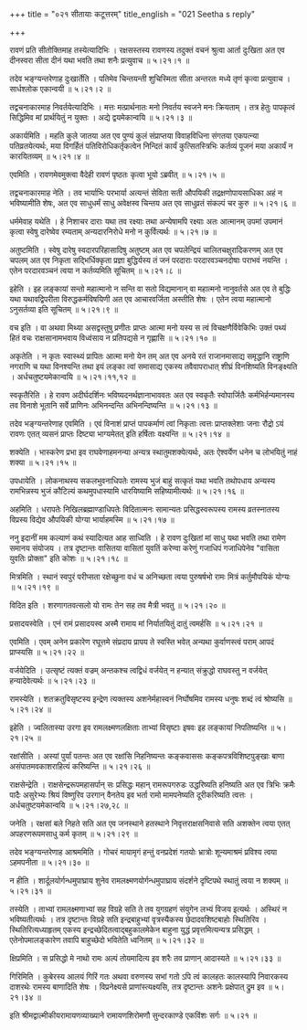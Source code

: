 +++
title = "०२१ सीतायाः कटूत्तरम्"
title_english = "021 Seetha s reply"

+++


रावणं प्रति सीतोक्तिमाह तस्येत्यादिभिः । रक्षसस्तस्य रावणस्य तदुक्तं
वचनं श्रुत्वा आर्ता दुःखिता अत एव दीनस्वरा सीता दीनं यथा भवति तथा शनैः
प्रत्युवाच  ॥  ५।२१।१  ॥   

  

तदेव भङ्ग्यन्तरेणाह दुःखार्तेति । पतिमेव चिन्तयन्ती शुचिस्मिता सीता
अन्तरतः मध्ये तृणं कृत्वा प्रत्युवाच । सार्धश्लोक एकान्वयी  ॥  ५।२१।२
 ॥   

  

तद्वचनाकारमाह निवर्तयेत्यादिभिः । मत्तः मत्प्रार्थनातः मनो निवर्तय
स्वजने मनः क्रियताम् । तत्र हेतुः पापकृत्वं सिद्धिमिव मां प्रार्थयितुं न
युक्तः । अद्ये द्वयमेकान्वयि  ॥  ५।२१।३  ॥   

  

अकार्यमिति । महति कुले जातया अत एव पुण्यं कुलं संप्राप्तया विवाहविधिना
संगतया एकपत्न्या पतिव्रतयेत्यर्थः, मया विगर्हितं पतिविरोधिकर्तृकत्वेन
निन्दितं कार्यं कुत्सितस्त्रिभिः कर्तव्यं पूजनं मया अकार्यं न
कारयितव्यम्  ॥  ५।२१।४ ॥   

  

एवमिति । रावणमेवमुक्त्वा वैदेही रावणं पृष्ठतः कृत्वा भूयो ऽब्रवीत्  ॥ 
५।२१।५  ॥   

तद्वचनाकारमाह नेति । तव भार्याभिः परभार्या अत्यन्तं सेविता सती औपयिकी
तद्रक्षणोपायसाधिका अहं न भविष्यामीति शेषः, अत एव साधुधर्मं साधु
अवेक्षस्व चिन्तय अत एव साधुव्रतं संकल्पं चर कुरु  ॥  ५।२१।६  ॥   

  

धर्ममेवाह यथेति । हे निशाचर दाराः यथा तव रक्ष्याः तथा अन्येषामपि
रक्ष्याः अतः आत्मानम् उपमां उपमानं कृत्वा स्वेषु दारेष्वेव रम्यताम्
अन्यदारनिरोधे मनो न कुर्वित्यर्थः  ॥  ५।२१।७  ॥   

  

अतुष्टमिति । स्वेषु दारेषु स्वदारपरिहासादिषु अतुष्टम् अत एव चपलेन्द्रियं
चालितचक्षुरादिकरणम् अत एव चपलम् अत एव निकृता सद्भिर्धिक्कृता प्रज्ञा
बुद्धिर्यस्य तं जनं परदाराः परदारवञ्चनदोषाः पराभवं नयन्ति । एतेन
परदारवञ्चनं त्वया न कर्तव्यमिति सूचितम्  ॥  ५।२१।८  ॥   

  

इहेति । इह लङ्कायां सन्तो महात्मानो न सन्ति वा सतो विद्यमानान् वा
महात्मनो नानुवर्तसे अत एव ते बुद्धिः यथा यथावद्विपरीता
विरुद्धकर्मविषयिणी अत एव आचारवर्जिता अस्तीति शेषः । एतेन त्वया महात्मानो
ऽनुसर्तव्या इति सूचितम्  ॥  ५।२१।९  ॥   

  

वच इति । वा अथवा मिथ्या असद्वस्तुषु प्रणीतः प्राप्तः आत्मा मनो यस्य स
त्वं विचक्षणैर्विवेकिभिः उक्तं पथ्यं हितं वचः राक्षसानामभवाय विध्वंसाय न
प्रतिपद्यसे न गृह्णासि  ॥  ५।२१।१०  ॥   

  

अकृतेति । न कृतः स्वास्थ्यं प्रापितः आत्मा मनो येन तम् अत एव अनये रतं
राजानमासाद्य समृद्धानि राष्ट्राणि नगराणि च यथा विनश्यन्ति तथा इयं लङ्का
त्वां समासाद्य एकस्य तवैवापराधात् शीघ्रं विनशिष्यति विनङ्क्ष्यति ।
अर्धचतुष्टयमेकान्वयि  ॥  ५।२१।११,१२  ॥   

  

स्वकृतैरिति । हे रावण अदीर्घदर्शिनः भविष्यदनर्थज्ञानाभाववतः अत एव
स्वकृतैः स्वोपार्जितैः कर्मभिर्हन्यमानस्य तव विनाशे भूतानि सर्वे
प्राणिनः अभिनन्दन्ति अभिनन्दिष्यन्ति  ॥  ५।२१।१३  ॥   

  

तदेव भङ्ग्यन्तरेणाह एवमिति । एवं विनाशं प्राप्तं पापकर्माणं त्वां
निकृताः त्वत्तः प्राप्तक्लेशाः जनाः रौद्रो ऽयं रावणः एतत् व्यसनं
प्राप्तः दिष्ट्या भाग्यमेतत् इति हर्षिताः वक्ष्यन्ति  ॥  ५।२१।१४  ॥   

  

शक्येति । भास्करेण प्रभा इव राघवेणाहमनन्या अन्यत्र स्थातुमशक्येत्यर्थः,
अतः ऐश्वर्येण धनेन च लोभयितुं नाहं शक्या  ॥  ५।२१।१५  ॥   

  

उपधायेति । लोकनाथस्य सकलभुवनाधिपतेः रामस्य भुजं बाहुं सत्कृतं यथा भवति
तथोपधाय अन्यस्य रामभिन्नस्य भुजं कौटिल्यं कथमुपधास्यामि धारयिष्यामि
सहिष्यामीत्यर्थः  ॥  ५।२१।१६  ॥   

  

अहमिति । धरापतेः निखिलब्रह्माण्डाधिपतेः विदितात्मनः सामान्यतः
प्रसिद्धस्वरूपस्य रामस्य व्रतस्नातस्य विप्रस्य विद्येव औपयिकी योग्या
भार्याहमस्मि  ॥  ५।२१।१७  ॥   

  

ननु इदानीं मम कल्याणं कथं स्यादित्यत आह साध्विति । हे रावण दुःखितां मां
साधु यथा भवति तथा रामेण समानय संयोजय । तत्र दृष्टान्तः वासितया वासितां
युवतिं करेण्वा करेणुं गजाधिपं गजाधिपेनेव "वासिता युवतिः प्रोक्ता" इति
कोशः  ॥  ५।२१।१८  ॥   

  

मित्रमिति । स्थानं स्वपुरं परीप्सता रक्षेच्छुना वधं च अनिच्छता त्वया
पुरुषर्षभो रामः मित्रं कर्तुमौपयिकं योग्यः  ॥  ५।२१।१९  ॥   

  

विदित इति । शरणागतवत्सलो यो रामः तेन सह तव मैत्री भवतु  ॥  ५।२१।२० ॥   

  

प्रसादयस्वेति । एनं रामं प्रसादयस्व अस्मै रामाय मां निर्यातयितुं दातुं
त्वमर्हसि  ॥  ५।२१।२१  ॥   

  

एवमिति । एवम् अनेन प्रकारेण रघूत्तमे संप्रदाय प्रापय ते स्वस्ति भवेत्
अन्यथा कुर्वाणस्त्वं पराम् आपदं प्राप्स्यसि  ॥  ५।२१।२२  ॥   

  

वर्जयेदिति । उत्सृष्टं त्यक्तं वज्रम् अन्तकश्च त्वद्विधं वर्जयेत् न
हन्यात् संक्रुद्धो राघवस्तु न वर्जयेत् हन्यादेवेत्यर्थः  ॥  ५।२१।२३  ॥   

  

रामस्येति । शतक्रतुविसृष्टस्य इन्द्रेण त्यक्तस्य अशनेर्महास्वनं
निर्घोषमिव रामस्य धनुषः शब्दं त्वं श्रोष्यसि  ॥  ५।२१।२४  ॥   

  

इहेति । ज्वलितास्या उरगा इव रामलक्ष्मणलक्षिताः ताभ्यां विसृष्टाः इषवः इह
लङ्कायां निपतिष्यन्ति  ॥  ५।२१।२५  ॥   

  

रक्षांसीति । अस्यां पुर्यां पतन्तः अत एव रक्षांसि निहनिष्यन्तः कङ्कवाससः
कङ्कपत्रविशिष्टपुङ्खाः बाणा असंपातमवकाशराहित्यं करिष्यन्ति  ॥  ५।२१।२६
 ॥   

  

राक्षसेन्द्रेति । राक्षसेन्द्ररूपमहासर्पान् सः प्रसिद्धः महान्
रामरूपगरुडः उद्धरिष्यति हनिष्यति अत एव त्रिभिः क्रमैः पादैः असुरेभ्यः
श्रियं विष्णुरिव उरगान् वैनतेय इव भर्ता रामो मामपनेष्यति दूरीकरिष्यति
त्वत्तः । अर्धचतुष्टयमेकान्वयि  ॥  ५।२१।२७,२८  ॥   

  

जनेति । रक्षसां बले निहते सति अत एव जनस्थाने हतस्थाने
निवृत्तराक्षसनिवासे सति अशक्तेन त्वया एतत् अपहरणरूपमसाधु कर्म कृतम्  ॥ 
५।२१।२९  ॥   

  

तदेव भङ्ग्यन्तरेणाह आश्रममिति । गोचरं मायामृगं हन्तुं वनप्रदेशं गतयोः
भ्रात्रोः शून्यमाश्रमं प्रविश्य त्वया ऽहमपनीता  ॥  ५।२१।३०  ॥   

  

न हीति । शार्दूलयोर्गन्धमुपाघ्राय शुनेव रामलक्ष्मणयोर्गन्धमुपाघ्राय
संदर्शने दृष्टिपथे स्थातुं त्वया न शक्यम्  ॥  ५।२१।३१  ॥   

  

तस्येति । ताभ्यां रामलक्ष्मणाभ्यां सह विग्रहे सति ते तव युगग्रहणं
संयुगेन लभ्यं विजय इत्यर्थः । अस्थिरं न भविष्यतीत्यर्थः । तत्र
दृष्टान्तः विग्रहे सति इन्द्रबाहुभ्यां वृत्रस्यैकस्य छेदादवशिष्टबाहोः
स्थितिरिव । स्थितिरित्यध्याहृतम् एकस्य इन्द्रच्छेदितत्वाद्बहुकालमेकेन
बाहुना युद्धं प्रवृत्तमित्यन्यत्र प्रसिद्धम् । एतेनोपमालङ्कारेण तवापि
बाहुच्छेदो भवितेति ध्वनितम्  ॥  ५।२१।३२  ॥   

  

क्षिप्रमिति । स प्रसिद्धो मे नाथो रामः अल्पं तोयमादित्य इव शरैः तव
प्राणान् आदास्यते  ॥  ५।२१।३३  ॥   

  

गिरिमिति । कुबेरस्य आलयं गिरिं गतः अथवा वरुणस्य सभां गतो ऽपि त्वं कालहतः
कालस्यापि निवारकस्य दाशरथेः रामस्य बाणादिति शेषः । विप्रनेक्ष्यसे
प्राणांस्त्यक्ष्यसि, तत्र दृष्टान्तः अशनेः प्रक्षेपात् द्रुम इव  ॥ 
५।२१।३४  ॥   

  

इति श्रीमद्वाल्मीकीयरामायणव्याख्याने रामायणशिरोमणौ सुन्दरकाण्डे एकविंशः
सर्गः  ॥  ५।२१ ॥   

  


